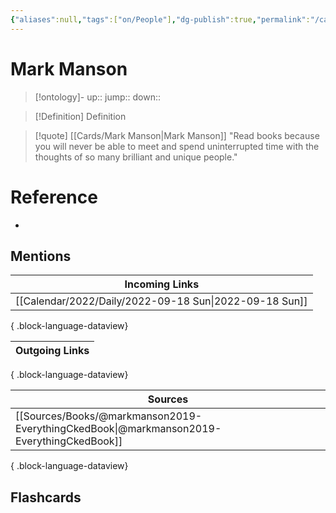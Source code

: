 ```yaml
---
{"aliases":null,"tags":["on/People"],"dg-publish":true,"permalink":"/cards/mark-manson/","dgPassFrontmatter":true}
---
```


# Mark Manson

> [!ontology]-
> up:: 
> jump:: 
> down:: 

> [!Definition] Definition
> 

> [!quote] [[Cards/Mark Manson\|Mark Manson]]
> "Read books because you will never be able to meet and spend uninterrupted time with the thoughts of so many brilliant and unique people."

# Reference
- 

## Mentions
| Incoming Links                                            |
| --------------------------------------------------------- |
| [[Calendar/2022/Daily/2022-09-18 Sun\|2022-09-18 Sun]] |

{ .block-language-dataview}

| Outgoing Links |
| -------------- |

{ .block-language-dataview}

| Sources                                                                                     |
| ------------------------------------------------------------------------------------------- |
| [[Sources/Books/@markmanson2019-EverythingCkedBook\|@markmanson2019-EverythingCkedBook]] |

{ .block-language-dataview}

## Flashcards 

